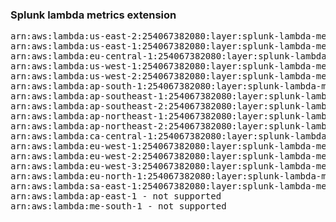 <h3>Splunk lambda metrics extension</h3>

<pre>
arn:aws:lambda:us-east-2:254067382080:layer:splunk-lambda-metrics-extension:3
arn:aws:lambda:us-east-1:254067382080:layer:splunk-lambda-metrics-extension:3
arn:aws:lambda:eu-central-1:254067382080:layer:splunk-lambda-metrics-extension:3
arn:aws:lambda:us-west-1:254067382080:layer:splunk-lambda-metrics-extension:3
arn:aws:lambda:us-west-2:254067382080:layer:splunk-lambda-metrics-extension:3
arn:aws:lambda:ap-south-1:254067382080:layer:splunk-lambda-metrics-extension:3
arn:aws:lambda:ap-southeast-1:254067382080:layer:splunk-lambda-metrics-extension:3
arn:aws:lambda:ap-southeast-2:254067382080:layer:splunk-lambda-metrics-extension:3
arn:aws:lambda:ap-northeast-1:254067382080:layer:splunk-lambda-metrics-extension:3
arn:aws:lambda:ap-northeast-2:254067382080:layer:splunk-lambda-metrics-extension:3
arn:aws:lambda:ca-central-1:254067382080:layer:splunk-lambda-metrics-extension:3
arn:aws:lambda:eu-west-1:254067382080:layer:splunk-lambda-metrics-extension:3
arn:aws:lambda:eu-west-2:254067382080:layer:splunk-lambda-metrics-extension:3
arn:aws:lambda:eu-west-3:254067382080:layer:splunk-lambda-metrics-extension:3
arn:aws:lambda:eu-north-1:254067382080:layer:splunk-lambda-metrics-extension:3
arn:aws:lambda:sa-east-1:254067382080:layer:splunk-lambda-metrics-extension:3
arn:aws:lambda:ap-east-1 - not supported
arn:aws:lambda:me-south-1 - not supported
</pre>
